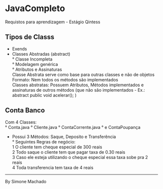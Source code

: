 # JavaCompleto
Requistos para aprendizagem - Estágio Qintess

## Tipos de Classs 
- Exends 
- Classes Abstradas (abstract) </br>
° Classe Incompleta </br>
° Modelagem genérica </br>
° Atributos e Assinaturas </br>
Classe Abstrata serve como base para outras classes e não de objetos </br>
Formato: Nem todos os métodos são implementados </br>
Classes abstratas: Possuem Atributos, Métodos implementados e assinaturas de outros métodos (que não são implementados - Ex.: abstract public void acelerar();  ) </br>

## Conta Banco
Com 4 Classes: </br>
° Conta.java
° Cliente.java
° ContaCorrente.java 
° e ContaPoupança </br>
- Possui 3 Métodos: Saque, Deposito e Transferência </br>
° Seguintes Regras de negócio:  </br>
  1 O cliente tem cheque especial de 300 reais </br>
  2 Todo saque o cliente tem que pagar taxa de 0.30 reais </br>
  3 Caso ele esteja utilizando o cheque especial essa taxa sobe pra 2 reais </br>
  4 Toda transferencia tem taxa de 4 reais </br>
  
-----------------------------
By Simone Machado
